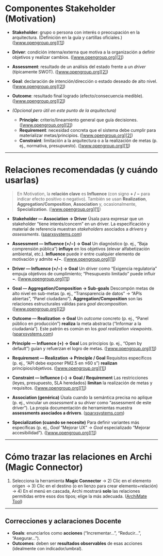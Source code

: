 # Componentes Stakeholder (Motivation)

* **Stakeholder**: grupo o persona con interés o preocupación en la arquitectura. (Definición en la guía y cartillas oficiales.) ([www.opengroup.org][1])
* **Driver**: condición interna/externa que motiva a la organización a definir objetivos y realizar cambios. ([www.opengroup.org][2])
* **Assessment**: resultado de un análisis del estado frente a un *driver* (típicamente SWOT). ([www.opengroup.org][2])
* **Goal**: declaración de intención/dirección o estado deseado de alto nivel. ([www.opengroup.org][2])
* **Outcome**: resultado final logrado (efecto/consecuencia medible). ([www.opengroup.org][2])
* *(Opcional pero útil en este punto de la arquitectura)*

  * **Principle**: criterio/lineamiento general que guía decisiones. ([www.opengroup.org][2])
  * **Requirement**: necesidad concreta que el sistema debe cumplir para materializar metas/principios. ([www.opengroup.org][2])
  * **Constraint**: limitación a la arquitectura o a la realización de metas (p. ej., normativa, presupuesto). ([www.opengroup.org][1])

---

# Relaciones recomendadas (y cuándo usarlas)

> En Motivation, la **relación clave** es **Influence** (con signo **+ / −** para indicar efecto positivo o negativo). También se usan **Realization**, **Aggregation/Composition**, **Association** y, ocasionalmente, **Specialization**. ([www.opengroup.org][1])

* **Stakeholder — Association → Driver**
  Úsala para expresar que un stakeholder “tiene interés/concern” en un driver. La especificación y material de referencia muestran *stakeholders* asociados a *drivers* y *assessments*. ([sparxsystems.com][3])

* **Assessment — Influence (+/−) → Goal**
  Un diagnóstico (p. ej., “Baja comprensión pública”) **influye** en los objetivos (elevar alfabetización ambiental, etc.). **Influence** puede ir entre cualquier elemento de motivación y admite **+/−**. ([www.opengroup.org][1])

* **Driver — Influence (+/−) → Goal**
  Un driver como “Exigencia regulatoria” empuja objetivos de cumplimiento; “Presupuesto limitado” puede influir **−**. ([www.opengroup.org][1])

* **Goal — Aggregation/Composition → Sub-goals**
  Descompón metas de alto nivel en sub-metas (p. ej., “Transparencia de datos” → “APIs abiertas”, “Panel ciudadano”). **Aggregation/Composition** son las relaciones estructurales válidas para *goal decomposition*. ([www.opengroup.org][2])

* **Outcome — Realization → Goal**
  Un *outcome* concreto (p. ej., “Panel público en producción”) **realiza** la meta abstracta (“Informar a la ciudadanía”). Este patrón es común en los *goal realization viewpoints*. ([sparxsystems.com][4])

* **Principle — Influence (+) → Goal**
  Los principios (p. ej., “Open by default”) guían y refuerzan el logro de metas. ([www.opengroup.org][1])

* **Requirement — Realization → Principle / Goal**
  Requisitos específicos (p. ej., “API debe exponer PM2.5 en ≤60 s”) **realizan** principios/objetivos. ([www.opengroup.org][1])

* **Constraint — Influence (−) → Goal / Requirement**
  Las restricciones (leyes, presupuesto, SLA heredados) **limitan** la realización de metas y requisitos. ([www.opengroup.org][1])

* **Association (genérica)**
  Úsala cuando la semántica precisa no aplique (p. ej., vincular un *assessment* a su *driver* como “assessment de este driver”). La propia documentación de herramientas muestra **assessments asociados a drivers**. ([sparxsystems.com][3])

* **Specialization (cuando se necesite)**
  Para definir variantes más específicas (p. ej., *Goal* “Mejorar UX” → *Goal* especializado “Mejorar accesibilidad”). ([www.opengroup.org][1])

---

# Cómo trazar las relaciones en **Archi** (Magic Connector)

1. Selecciona la herramienta **Magic Connector** → 2) Clic en el elemento origen → 3) Clic en el destino (o en lienzo para crear elemento+relación) → 4) En el menú en cascada, Archi mostrará **solo** las relaciones permitidas entre esos dos tipos; elige la más adecuada. ([ArchiMate Tool][5])

---

## Correcciones y aclaraciones Docente

* **Goals**: enunciarlos como **acciones** (“Incrementar…”, “Reducir…”, “Asegurar…”).
* **Outcomes**: deben ser **resultados observables** de esas acciones (idealmente con indicador/umbral).


[1]: https://www.opengroup.org/sites/default/files/docs/downloads/n221p.pdf?utm_source=chatgpt.com "ArchiMate 3.2 Specification Reference Cards"
[2]: https://www.opengroup.org/sites/default/files/docs/downloads/n190p_5.pdf?utm_source=chatgpt.com "ArchiMate® 3.1 Specification"
[3]: https://sparxsystems.com/resources/user-guides/16.1/model-domains/languages/archimate.pdf?utm_source=chatgpt.com "ArchiMate Modeling Language"
[4]: https://sparxsystems.com/resources/tutorials/archimate/?utm_source=chatgpt.com "Archimate Tutorial - Viewpoint Examples"
[5]: https://www.archimatetool.com/downloads/archi/Archi%20User%20Guide.pdf?utm_source=chatgpt.com "Archi User Guide"

